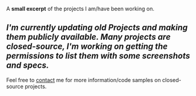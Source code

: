 A **small excerpt** of the projects I am/have been working on.

_I'm currently updating old Projects and making them publicly available. Many projects are closed-source, I'm working
on getting the permissions to list them with some screenshots and specs._
---
Feel free to [contact](/contact) me for more information/code samples on closed-source projects.